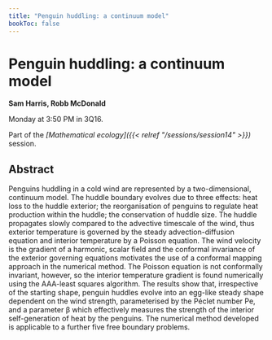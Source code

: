 ```yaml
---
title: "Penguin huddling: a continuum model"
bookToc: false
---
```


# Penguin huddling: a continuum model

**Sam Harris, Robb McDonald**

Monday at 3:50 PM in 3Q16.

Part of the *[Mathematical ecology]({{< relref "/sessions/session14" >}})* session.

## Abstract

Penguins huddling in a cold wind are represented by a two-dimensional, continuum model. The huddle boundary evolves due to three effects: heat loss to the huddle exterior; the reorganisation of penguins to regulate heat production within the huddle; the conservation of huddle size. The huddle propagates slowly compared to the advective timescale of the wind, thus exterior temperature is governed by the steady advection-diffusion equation and interior temperature by a Poisson equation. The wind velocity is the gradient of a harmonic, scalar field and the conformal invariance of the exterior governing equations motivates the use of a conformal mapping approach in the numerical method. The Poisson equation is not conformally invariant, however, so the interior temperature gradient is found numerically using the AAA-least squares algorithm. The results show that, irrespective of the starting shape, penguin huddles evolve into an egg-like steady shape dependent on the wind strength, parameterised by the Péclet number Pe, and a parameter β which effectively measures the strength of the interior self-generation of heat by the penguins. The numerical method developed is applicable to a further five free boundary problems.


